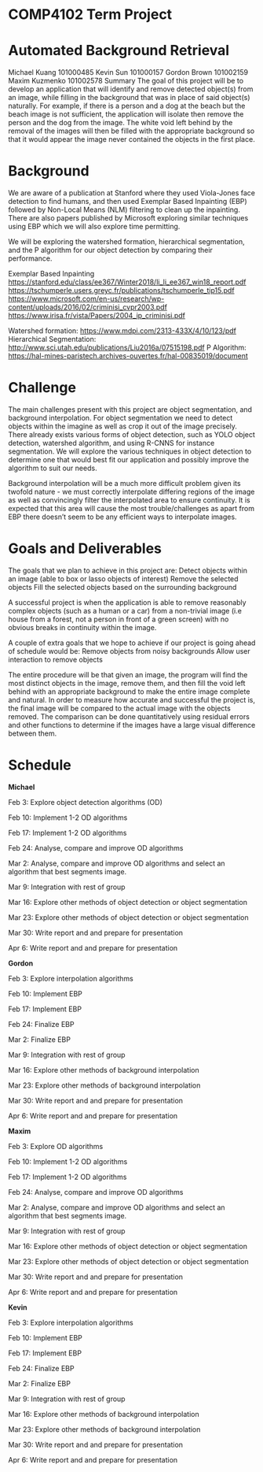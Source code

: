 # COMP4102 Term Project
# Automated Background Retrieval

Michael Kuang 101000485
Kevin Sun 101000157
Gordon Brown 101002159
Maxim Kuzmenko 101002578
Summary
The goal of this project will be to develop an application that will identify and remove detected object(s) from an image, while filling in the background that was in place of said object(s) naturally. For example, if there is a person and a dog at the beach but the beach image is not sufficient, the application will isolate then remove the person and the dog from the image. The white void left behind by the removal of the images will then be filled with the appropriate background so that it would appear the image never contained the objects in the first place.

# Background

We are aware of a publication at  Stanford where they used Viola-Jones face detection to find humans, and then used Exemplar Based Inpainting (EBP) followed by Non-Local Means (NLM) filtering to clean up the inpainting. There are also papers published by Microsoft exploring similar techniques using EBP which we will also explore time permitting. 

We will be exploring the watershed formation, hierarchical segmentation, and the P algorithm for our object detection by comparing their performance.

Exemplar Based Inpainting
https://stanford.edu/class/ee367/Winter2018/li_li_ee367_win18_report.pdf
https://tschumperle.users.greyc.fr/publications/tschumperle_tip15.pdf
https://www.microsoft.com/en-us/research/wp-content/uploads/2016/02/criminisi_cvpr2003.pdf
https://www.irisa.fr/vista/Papers/2004_ip_criminisi.pdf

Watershed formation: https://www.mdpi.com/2313-433X/4/10/123/pdf
Hierarchical Segmentation: http://www.sci.utah.edu/publications/Liu2016a/07515198.pdf
P Algorithm: https://hal-mines-paristech.archives-ouvertes.fr/hal-00835019/document


# Challenge
The main challenges present with this project are object segmentation, and background interpolation. For object segmentation we need to detect objects within the imagine as well as crop it out of the image precisely. There already exists various forms of object detection, such as YOLO object detection,  watershed algorithm, and using R-CNNS for instance segmentation. We will explore the various techniques in object detection to determine one that would best fit our application and possibly improve the algorithm to suit our needs.

Background interpolation will be a much more difficult problem given its twofold nature - we must correctly interpolate differing regions of the image as well as convincingly filter the interpolated area to ensure continuity. It is expected that this area will cause the most trouble/challenges as apart from EBP there doesn’t seem to be any efficient ways to interpolate images.


# Goals and Deliverables
The goals that we plan to achieve in this project are:
Detect objects within an image (able to box or lasso objects of interest)
Remove the selected objects
Fill the selected objects based on the surrounding background


A successful project is when the application is able to remove reasonably complex objects (such as a human or a car) from a non-trivial image (i.e house from a forest, not a person in front of a green screen) with no obvious breaks in continuity within the image.

A couple of extra goals that we hope to achieve if our project is going ahead of schedule would be:
Remove objects from noisy backgrounds
Allow user interaction to remove objects

The entire procedure will be that given an image, the program will find the most distinct objects in the image, remove them, and then fill the void left behind with an appropriate background to make the entire image complete and natural. In order to measure how accurate and successful the project is, the final image will be compared to the actual image with the objects removed. The comparison can be done quantitatively using residual errors and other functions to determine if the images have a large visual difference between them. 

# Schedule

**Michael**

Feb 3: Explore object detection algorithms (OD)

Feb 10: Implement 1-2 OD algorithms

Feb 17: Implement 1-2 OD algorithms

Feb 24: Analyse, compare and improve OD algorithms

Mar 2: Analyse, compare and improve OD algorithms and select an algorithm that best segments image.

Mar 9: Integration with rest of group

Mar 16: Explore other methods of object detection or object segmentation

Mar 23: Explore other methods of object detection or object segmentation

Mar 30: Write report and and prepare for presentation

Apr 6: Write report and and prepare for presentation

**Gordon**

Feb 3: Explore interpolation algorithms

Feb 10: Implement EBP 

Feb 17: Implement EBP 

Feb 24: Finalize EBP 

Mar 2: Finalize EBP 

Mar 9: Integration with rest of group

Mar 16: Explore other methods of background interpolation

Mar 23: Explore other methods of background interpolation

Mar 30: Write report and and prepare for presentation

Apr 6: Write report and and prepare for presentation

**Maxim**

Feb 3: Explore OD algorithms

Feb 10: Implement 1-2 OD algorithms

Feb 17: Implement 1-2 OD algorithms

Feb 24: Analyse, compare and improve OD algorithms

Mar 2: Analyse, compare and improve OD algorithms and select an algorithm that best segments image.

Mar 9: Integration with rest of group

Mar 16: Explore other methods of object detection or object segmentation

Mar 23: Explore other methods of object detection or object segmentation

Mar 30: Write report and and prepare for presentation

Apr 6: Write report and and prepare for presentation

**Kevin**

Feb 3: Explore interpolation algorithms

Feb 10: Implement EBP 

Feb 17: Implement EBP 

Feb 24: Finalize EBP 

Mar 2: Finalize EBP 

Mar 9: Integration with rest of group

Mar 16: Explore other methods of background interpolation

Mar 23: Explore other methods of background interpolation

Mar 30: Write report and and prepare for presentation

Apr 6: Write report and and prepare for presentation



